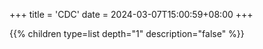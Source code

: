 +++
title = 'CDC'
date = 2024-03-07T15:00:59+08:00
+++


{{% children type=list  depth="1" description="false" %}}
